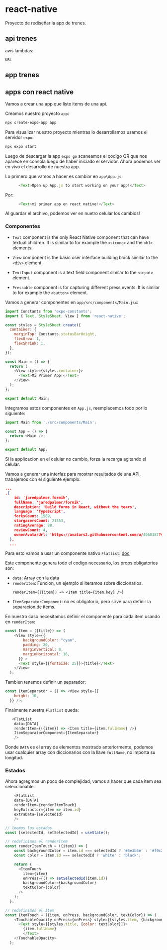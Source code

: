 # react-native

Proyecto de rediseñar la app de trenes.

## api trenes

aws lambdas:

```
URL
```

## app trenes
 


## apps con react native

Vamos a crear una app que liste items de una api.

Creamos nuestro proyecto `app`:

```bash
npx create-expo-app app
```

Para visualizar nuestro proyecto mientras lo desarrollamos usamos el servidor `expo`:

```bash
npx expo start
```

Luego de descargar la app `expo go` scaneamos el codigo QR que nos aparece en consola luego de haber iniciado el servidor. Ahora podemos ver en vivo el desarrollo de nuestra app.

Lo primero que vamos a hacer es cambiar en `app\App.js`:

```js
      <Text>Open up App.js to start working on your app!</Text>
```

Por:

```js
      <Text>mi primer app en react native!</Text>
```

Al guardar el archivo, podemos ver en nuetro celular los cambios!

### Componentes

- `Text` component is the only React Native component that can have textual children. It is similar to for example the `<strong>` and the `<h1>` elements.

- `View` component is the basic user interface building block similar to the `<div>` element.

- `TextInput` component is a text field component similar to the `<input>` element.

- `Pressable` component is for capturing different press events. It is similar to for example the `<button>` element.

Vamos a generar componentes en `app/src/components/Main.jsx`:


```js
import Constants from 'expo-constants';
import { Text, StyleSheet, View } from 'react-native';

const styles = StyleSheet.create({
  container: {
    marginTop: Constants.statusBarHeight,
    flexGrow: 1,
    flexShrink: 1,
  },
});

const Main = () => {
  return (
    <View style={styles.container}>
      <Text>Mi Primer App!</Text>
    </View>
  );
};

export default Main;
```

Integramos estos componentes en `App.js`, reemplacemos todo por lo siguiente:

```js
import Main from './src/components/Main';

const App = () => {
  return <Main />;
};

export default App;
```

Si la applicacion en el celular no cambio, forza la recarga agitando el celular.

Vamos a generar una interfaz para mostrar resultados de una API, trabajemos con el siguiente ejemplo:

```json
...
,{
    id: 'jaredpalmer.formik',
    fullName: 'jaredpalmer/formik',
    description: 'Build forms in React, without the tears',
    language: 'TypeScript',
    forksCount: 1589,
    stargazersCount: 21553,
    ratingAverage: 88,
    reviewCount: 4,
    ownerAvatarUrl: 'https://avatars2.githubusercontent.com/u/4060187?v=4',
  },
  ...
  ```

Para esto vamos a usar un componente nativo `Flatlist`: [doc](https://reactnative.dev/docs/flatlist?language=javascript)

Este componente genera todo el codigo necessario, los props obligatorios son:

- `data`: Array con la data
- `renderItem`: Funcion, un ejemplo si iteramos sobre           diccionarios:
    ```
    renderItem={({item}) => <Item title={item.key} />}
    ```
- `ItemSeparatorComponent`: no es obligatorio, pero sirve para definir la separacion de items.


En nuestro caso necesitamos definir el componente para cada item usando en `renderItem`:

```js
const Item = ({title}) => (
    <View style={{
        backgroundColor: "cyan",
        padding: 20,
        marginVertical: 8,
        marginHorizontal: 16,
      }} >
      <Text style={{fontSize: 25}}>{title}</Text>
    </View>
  );
```

Tambien tenemos definir un separador:

```js
const ItemSeparator = () => <View style={{
    height: 10,
  }} />;
```

Finalmente nuestra `Flatlist` queda:

```js
   <FlatList
    data={DATA}
    renderItem={({item}) => <Item title={item.fullName} />}
    ItemSeparatorComponent={ItemSeparator}
    />
```

Donde `DATA` es el array de elementos mostrado anteriormente, podemos usar cualquier array con diccionarios con la llave `fullName`, no importa su longitud.

### Estados 

Ahora agregmos un poco de complejidad, vamos a hacer que cada item sea seleccionable.


```js
    <FlatList
    data={DATA}
    renderItem={renderItemTouch}
    keyExtractor={item => item.id}
    extraData={selectedId}
    />
```

```js
// leemos los estados
const [selectedId, setSelectedId] = useState();

// redefinimos el renderItem
const renderItemTouch = ({item}) => {
    const backgroundColor = item.id === selectedId ? '#6e3b6e' : '#f9c2ff';
    const color = item.id === selectedId ? 'white' : 'black';

    return (
      <ItemTouch
        item={item}
        onPress={() => setSelectedId(item.id)}
        backgroundColor={backgroundColor}
        textColor={color}
      />
    );
  };

// redefinimos el Item
const ItemTouch = ({item, onPress, backgroundColor, textColor}) => (
    <TouchableOpacity onPress={onPress} style={[styles.item, {backgroundColor}]}>
      <Text style={[styles.title, {color: textColor}]}>
        {item.fullName}
        </Text>
    </TouchableOpacity>
  );
  

```
